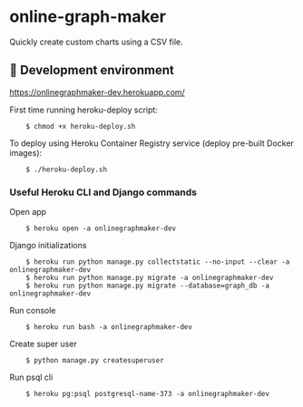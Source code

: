 # online-graph-maker

Quickly create custom charts using a CSV file.


## 🚧️ Development environment

https://onlinegraphmaker-dev.herokuapp.com/

First time running heroku-deploy script:

        $ chmod +x heroku-deploy.sh


To deploy using Heroku Container Registry service (deploy pre-built Docker images):

        $ ./heroku-deploy.sh


### Useful Heroku CLI and Django commands

Open app

        $ heroku open -a onlinegraphmaker-dev

Django initializations

        $ heroku run python manage.py collectstatic --no-input --clear -a onlinegraphmaker-dev
        $ heroku run python manage.py migrate -a onlinegraphmaker-dev
        $ heroku run python manage.py migrate --database=graph_db -a onlinegraphmaker-dev

Run console

        $ heroku run bash -a onlinegraphmaker-dev

Create super user

        $ python manage.py createsuperuser

Run psql cli

        $ heroku pg:psql postgresql-name-373 -a onlinegraphmaker-dev

